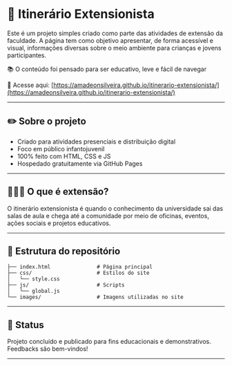 # 🧭 Itinerário Extensionista

Este é um projeto simples criado como parte das atividades de extensão da faculdade. A página tem como objetivo apresentar, de forma acessível e visual, informações diversas sobre o meio ambiente para crianças e jovens participantes.

📚 O conteúdo foi pensado para ser educativo, leve e fácil de navegar

🔗 Acesse aqui: [https://amadeonsilveira.github.io/itinerario-extensionista/](https://amadeonsilveira.github.io/itinerario-extensionista/)

---

## ✏️ Sobre o projeto

- Criado para atividades presenciais e distribuição digital
- Foco em público infantojuvenil
- 100% feito com HTML, CSS e JS
- Hospedado gratuitamente via GitHub Pages

---

## 👩🏽‍🏫 O que é extensão?

 O itinerário extensionista é quando o conhecimento da universidade sai das salas de aula e chega até a comunidade por meio de oficinas, eventos, ações sociais e projetos educativos.

---

## 📂 Estrutura do repositório

```
├── index.html               # Página principal
├── css/                     # Estilos do site
│   └── style.css
├── js/                      # Scripts
│   └── global.js
└── images/                  # Imagens utilizadas no site
```

---

## 🚧 Status

Projeto concluído e publicado para fins educacionais e demonstrativos. Feedbacks são bem-vindos!

---
